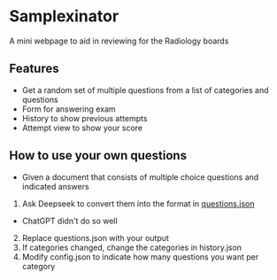 # Samplexinator
A mini webpage to aid in reviewing for the Radiology boards
## Features
- Get a random set of multiple questions from a list of categories and questions
- Form for answering exam
- History to show previous attempts
- Attempt view to show your score
## How to use your own questions
- Given a document that consists of multiple choice questions and indicated answers
1. Ask Deepseek to convert them into the format in [questions.json](./src/questions.json)
  - ChatGPT didn't do so well
2. Replace questions.json with your output
3. If categories changed, change the categories in history.json
4. Modify config.json to indicate how many questions you want per category